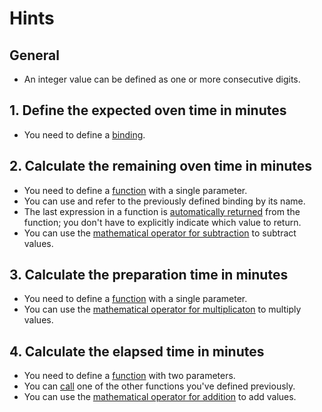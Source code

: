 # Hints

## General

- An integer value can be defined as one or more consecutive digits.

## 1. Define the expected oven time in minutes

- You need to define a [binding][bindings].

## 2. Calculate the remaining oven time in minutes

- You need to define a [function][functions] with a single parameter.
- You can use and refer to the previously defined binding by its name.
- The last expression in a function is [automatically returned][return-values] from the function; you don't have to explicitly indicate which value to return.
- You can use the [mathematical operator for subtraction][operators] to subtract values.

## 3. Calculate the preparation time in minutes

- You need to define a [function][functions] with a single parameter.
- You can use the [mathematical operator for multiplicaton][operators] to multiply values.

## 4. Calculate the elapsed time in minutes

- You need to define a [function][functions] with two parameters.
- You can [call][calling] one of the other functions you've defined previously.
- You can use the [mathematical operator for addition][operators] to add values.

[bindings]: https://docs.microsoft.com/en-us/dotnet/fsharp/language-reference/values/#binding-a-value
[functions]: https://docs.microsoft.com/en-us/dotnet/fsharp/language-reference/functions/#remarks
[return-values]: https://docs.microsoft.com/en-us/dotnet/fsharp/language-reference/functions/#return-values
[operators]: https://docs.microsoft.com/en-us/dotnet/fsharp/language-reference/symbol-and-operator-reference/arithmetic-operators
[calling]: https://docs.microsoft.com/en-us/dotnet/fsharp/language-reference/functions/#calling-a-function
